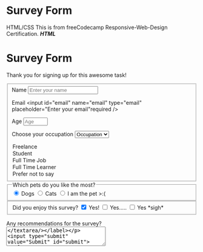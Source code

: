 # Survey Form
HTML/CSS
This is from freeCodecamp Responsive-Web-Design Certification.
*************************HTML*************************

<!DOCTYPE html>
<html lang="en">
<head>
  <meta charset="UTF-8">
  <title>Survey Form</title>
  <link rel="stylesheet" href="styles.css"/>
  </head>
 

<body>
<h1 id="title">Survey Form</h1>
<p id="description">Thank you for signing up for this awesome task!</p>
<form method="post" action="https://register-demo.freecodecamp.org" id="survey-form" name="survey-form">


<fieldset>
<label for="name" id="name-label">Name <input id="name" name="name" type="text" placeholder="Enter your name" required/> </label>


<label for="email" id="email-label">Email <input id="email" name="email" type="email" placeholder="Enter your email"required /></label>


<label for="number" id="number-label">Age <input id="number" name="number" type="number" min="13" max="120" placeholder="Age" value="number-label" required />  </label>



<label for="dropdown" name="dropdown">Choose your occupation
  <select id="dropdown">
    <option value=""> Occupation</option>
  <option value="1"> Freelance </option>
  <option value="2"> Student </option>
  <option value="3"> Full Time Job </option>
  <option value="4"> Full Time Learner </option>
  <option value="5"> Prefer not to say </option>
  </select>
   </label>
</fieldset>
 

  <fieldset>
  <legend> Which pets do you like the most?</legend>
  <label for="dog"><input type="radio" name="account-type" id="dog" checked value="dog"> Dogs</label>
  <label for="cat"><input type="radio" name="account-type" id="cat" value="cat"> Cats</label>
  <label for="pet"><input type="radio" name="account-type" id="pet" value="pet"> I am the pet >:(</label>
</fieldset>

  <fieldset>
    <label>
    <legend> Did you enjoy this survey?
      <label for="enjoy_yes"><input type="checkbox" name="account-type" id="enjoy_yes" checked value="enjoy_yes"> Yes!</label>
      <label for="enjoy_yes2"><input type="checkbox" name="account-type" id="enjoy_yes2" value="enjoy_yes2"> Yes.....</label>
<label for="enjoy_yes3"><input type="checkbox" name="account-type" id="enjoy_yes3" value="enjoy_yes3"> Yes *sigh*</label>
      </label>
  </fieldset>

<label for="bio">Any recommendations for the survey?<textarea placeholder="BARF BARF or MEOW" rows="3" cols="30"></textarea/></label>

<input type="submit" value="Submit" id="submit">
 </form>
</body>
</html>


***********CSS*************



body {
  width: 100%;
  height:100vh;
  margin:0;
  background-color: green;
  color: #f5f6f7;
  font-family: tahoma;
  font-size: 16px;
}

label {
  display:block;
  margin: 0.5rem 0;
}

  h1, p {
    margin: 1em auto;
    text-align: center;
  }

form {
  width: 60vw;
  max-width:500px;
  min-width:300px;
  margin: 0 auto;
  padding-bottom: 2em;
}

input[type="submit"] {
  display:block;
  width: 70%;
  min-width: 300px;
  margin: 1em auto;
  height: 2em;
  font-size: 1.5rem;
  background-color: #3b3b4f;
  color: white;
  
}

